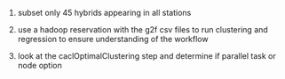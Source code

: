 1. subset only 45 hybrids appearing in all stations

2. use a hadoop reservation with the g2f csv files to run clustering and regression to ensure understanding of the workflow

3. look at the caclOptimalClustering step and determine if parallel task or node option
